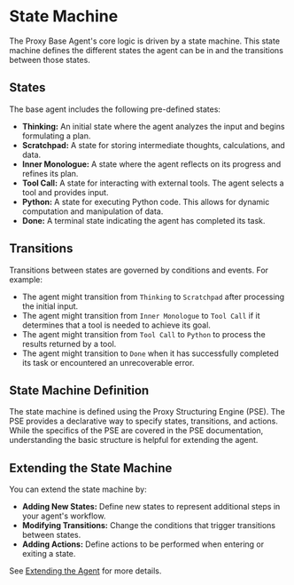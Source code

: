 # State Machine

The Proxy Base Agent's core logic is driven by a state machine. This state machine defines the different states the agent can be in and the transitions between those states.

## States

The base agent includes the following pre-defined states:

*   **Thinking:** An initial state where the agent analyzes the input and begins formulating a plan.
*   **Scratchpad:**  A state for storing intermediate thoughts, calculations, and data.
*   **Inner Monologue:** A state where the agent reflects on its progress and refines its plan.
*   **Tool Call:** A state for interacting with external tools. The agent selects a tool and provides input.
*   **Python:** A state for executing Python code. This allows for dynamic computation and manipulation of data.
*   **Done:**  A terminal state indicating the agent has completed its task.

## Transitions

Transitions between states are governed by conditions and events. For example:

*   The agent might transition from `Thinking` to `Scratchpad` after processing the initial input.
*   The agent might transition from `Inner Monologue` to `Tool Call` if it determines that a tool is needed to achieve its goal.
*   The agent might transition from `Tool Call` to `Python` to process the results returned by a tool.
*   The agent might transition to `Done` when it has successfully completed its task or encountered an unrecoverable error.

## State Machine Definition

The state machine is defined using the Proxy Structuring Engine (PSE). The PSE provides a declarative way to specify states, transitions, and actions.  While the specifics of the PSE are covered in the PSE documentation, understanding the basic structure is helpful for extending the agent.

## Extending the State Machine

You can extend the state machine by:

*   **Adding New States:** Define new states to represent additional steps in your agent's workflow.
*   **Modifying Transitions:** Change the conditions that trigger transitions between states.
*   **Adding Actions:** Define actions to be performed when entering or exiting a state.

See [Extending the Agent](extending/custom-states.md) for more details.
